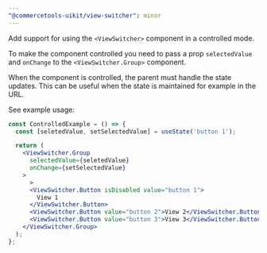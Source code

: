 ```yaml
---
"@commercetools-uikit/view-switcher": minor
---
```


Add support for using the `<ViewSwitcher>` component in a controlled mode.

To make the component controlled you need to pass a prop `selectedValue` and `onChange` to the `<ViewSwitcher.Group>` component.

When the component is controlled, the parent must handle the state updates. This can be useful when the state is maintained for example in the URL.

See example usage:

```jsx
const ControlledExample = () => {
  const [seletedValue, setSelectedValue] = useState('button 1');

  return (
    <ViewSwitcher.Group
      selectedValue={seletedValue}
      onChange={setSelectedValue}
    >
      >
      <ViewSwitcher.Button isDisabled value="button 1">
        View 1
      </ViewSwitcher.Button>
      <ViewSwitcher.Button value="button 2">View 2</ViewSwitcher.Button>
      <ViewSwitcher.Button value="button 3">View 3</ViewSwitcher.Button>
    </ViewSwitcher.Group>
  );
};
```
